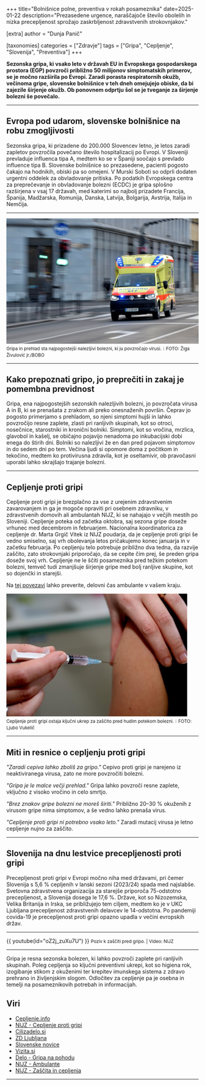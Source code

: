 +++
title="Bolnišnice polne, preventiva v rokah posameznika"
date=2025-01-22
description="Prezasedene urgence, naraščajoče število obolelih in nizka precepljenost sprožajo zaskrbljenost zdravstvenih strokovnjakov."

[extra]
author = "Dunja Panič"

[taxonomies]
categories = ["Zdravje"]
tags = ["Gripa", "Cepljenje", "Slovenija", "Preventiva"]
+++

**Sezonska gripa, ki vsako leto v državah EU in Evropskega gospodarskega prostora (EGP) povzroči približno 50 milijonov simptomatskih primerov, se je močno razširila po Evropi. Zaradi porasta respiratornih okužb, večinoma gripe, slovenske bolnišnice v teh dneh omejujejo obiske, da bi zajezile širjenje okužb. Ob ponovnem odprtju šol se je tveganje za širjenje bolezni še povečalo.**

<!-- more -->

---

## Evropa pod udarom, slovenske bolnišnice na robu zmogljivosti

Sezonska gripa, ki prizadene do 200.000 Slovencev letno, je letos zaradi zapletov povzročila povečano število hospitalizacij po Evropi. V Sloveniji prevladuje influenca tipa A, medtem ko se v Španiji soočajo s prevlado influence tipa B. Slovenske bolnišnice so prezasedene, pacienti pogosto čakajo na hodnikih, obiski pa so omejeni. V Murski Soboti so odprli dodaten urgentni oddelek za obvladovanje pritiska. Po podatkih Evropskega centra za preprečevanje in obvladovanje bolezni (ECDC) je gripa splošno razširjena v vsaj 17 državah, med katerimi so najbolj prizadete Francija, Španija, Madžarska, Romunija, Danska, Latvija, Bolgarija, Avstrija, Italija in Nemčija.

---

![Gripa in prehlad sta najpogostejši nalezljivi bolezni, ki ju povzročajo virusi.](slika1.jpg)\
<small>Gripa in prehlad sta najpogostejši nalezljivi bolezni, ki ju povzročajo virusi.︱FOTO: Žiga Živulović jr./BOBO</small>

---

## Kako prepoznati gripo, jo preprečiti in zakaj je pomembna previdnost

Gripa, ena najpogostejših sezonskih nalezljivih bolezni, jo povzročata virusa A in B, ki se prenašata z zrakom ali preko onesnaženih površin. Čeprav jo pogosto primerjamo s prehladom, so njeni simptomi hujši in lahko povzročijo resne zaplete, zlasti pri ranljivih skupinah, kot so otroci, nosečnice, starostniki in kronični bolniki. Simptomi, kot so vročina, mrzlica, glavobol in kašelj, se običajno pojavijo nenadoma po inkubacijski dobi enega do štirih dni. Bolniki so nalezljivi že en dan pred pojavom simptomov in do sedem dni po tem. Večina ljudi si opomore doma z počitkom in tekočino, medtem ko protivirusna zdravila, kot je oseltamivir, ob pravočasni uporabi lahko skrajšajo trajanje bolezni. 

---

## Cepljenje proti gripi

Cepljenje proti gripi je brezplačno za vse z urejenim zdravstvenim zavarovanjem in ga je mogoče opraviti pri osebnem zdravniku, v zdravstvenih domovih ali ambulantah NIJZ, ki se nahajajo v večjih mestih po Sloveniji. Cepljenje poteka od začetka oktobra, saj sezona gripe doseže vrhunec med decembrom in februarjem. Nacionalna koordinatorica za cepljenje dr. Marta Grgič Vitek iz NIJZ poudarja, da je cepljenje proti gripi še vedno smiselno, saj vrh obolevanja letos pričakujemo konec januarja in v začetku februarja. Po cepljenju telo potrebuje približno dva tedna, da razvije zaščito, zato strokovnjaki priporočajo, da se cepite čim prej, še preden gripa doseže svoj vrh. Cepljenje ne le ščiti posameznika pred težkim potekom bolezni, temveč tudi zmanjšuje širjenje gripe med bolj ranljive skupine, kot so dojenčki in starejši.

Na [tej povezavi](https://nijz.si/nalezljive-bolezni/ambulante/) lahko preverite, delovni čas ambulante v vašem kraju.

![Cepljenje proti gripi ostaja ključni ukrep za zaščito pred hudim potekom bolezni.](slika2.jpg)\
<small>Cepljenje proti gripi ostaja ključni ukrep za zaščito pred hudim potekom bolezni.︱FOTO: Ljubo Vukelič</small>

---

## Miti in resnice o cepljenju proti gripi

*"Zaradi cepiva lahko zboliš za gripo."* Cepivo proti gripi je narejeno iz neaktiviranega virusa, zato ne more povzročiti bolezni.

*"Gripa je le malce večji prehlad."* Gripa lahko povzroči resne zaplete, vključno z visoko vročino in celo smrtjo.

*"Brez znakov gripe bolezni ne moreš širiti."* Približno 20–30 % okuženih z virusom gripe nima simptomov, a še vedno lahko prenaša virus.

*"Cepljenje proti gripi ni potrebno vsako leto."* Zaradi mutacij virusa je letno cepljenje nujno za zaščito.

---

## Slovenija na dnu lestvice precepljenosti proti gripi

Precepljenost proti gripi v Evropi močno niha med državami, pri čemer Slovenija s 5,6 % cepljenih v lanski sezoni (2023/24) spada med najslabše. Svetovna zdravstvena organizacija za starejše priporoča 75-odstotno precepljenost, a Slovenija dosega le 17,6 %. Države, kot so Nizozemska, Velika Britanija in Irska, se približujejo tem ciljem, medtem ko je v UKC Ljubljana precepljenost zdravstvenih delavcev le 14-odstotna. Po pandemiji covida-19 je precepljenost proti gripi opazno upadla v večini evropskih držav.

---

{{ youtube(id="oZ2j_zuXu7U") }}
<small>Poziv k zaščiti pred gripo. | Video: NIJZ</small>

---

Gripa je resna sezonska bolezen, ki lahko povzroči zaplete pri ranljivih skupinah. Poleg cepljenja so ključni preventivni ukrepi, kot so higiena rok, izogibanje stikom z okuženimi ter krepitev imunskega sistema z zdravo prehrano in življenjskim slogom. Odločitev za cepljenje pa je osebna in temelji na posameznikovih potrebah in informacijah.

## Viri

- [Cepljenje.info](https://www.cepljenje.info/novice-in-clanki/brezplacno-cepljenje-proti-gripi)
- [NIJZ - Cepljenje proti gripi](https://nijz.si/nalezljive-bolezni/cepljenje/cepljenje-proti-gripi-v-sezoni-2024-25/)
- [Cilizadelo.si](http://www.cilizadelo.si/miti-in-resnice-o-cepljenju-proti-gripi.html)
- [ZD Ljubljana](https://www.zd-lj.si/zdlj/images/stories/microsoft_word_-_pogosta_vpra.pdf)
- [Slovenske novice](https://www.slovenskenovice.si/novice/slovenija/cepiva-za-gripo-v-sloveniji-poglejte-za-koga-je-brezplacno/)
- [Vizita.si](https://vizita.si/infekcijske_bolezni/gripa.html)
- [Delo - Gripa na pohodu](https://www.delo.si/novice/slovenija/gripa-na-pohodu-v-evropi-v-postelji-tudi-vsak-dan-vec-slovencev)
- [NIJZ - Ambulante](https://nijz.si/nalezljive-bolezni/ambulante/)
- [NIJZ - Zaščita in cepljenja](https://nijz.si/nalezljive-bolezni/cepljenje/zascita-in-cepljenja-v-sezoni-okuzb-dihal-2024-2025/)

---
